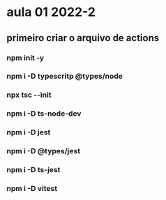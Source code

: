 # aula 01 2022-2

## primeiro criar o arquivo de actions

### npm init -y

### npm i -D typescritp @types/node
### npx tsc --init

### npm i -D ts-node-dev
### npm i -D jest
### npm i -D @types/jest
### npm i -D ts-jest
### npm i -D vitest


